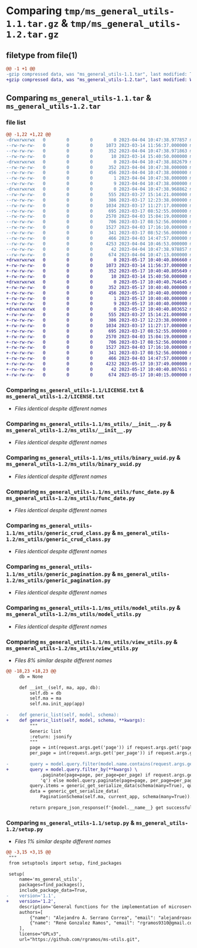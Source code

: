 # Comparing `tmp/ms_general_utils-1.1.tar.gz` & `tmp/ms_general_utils-1.2.tar.gz`

## filetype from file(1)

```diff
@@ -1 +1 @@
-gzip compressed data, was "ms_general_utils-1.1.tar", last modified: Tue Apr  4 10:47:38 2023, max compression
+gzip compressed data, was "ms_general_utils-1.2.tar", last modified: Wed May 17 10:40:40 2023, max compression
```

## Comparing `ms_general_utils-1.1.tar` & `ms_general_utils-1.2.tar`

### file list

```diff
@@ -1,22 +1,22 @@
-drwxrwxrwx   0        0        0        0 2023-04-04 10:47:38.977857 ms_general_utils-1.1/
--rw-rw-rw-   0        0        0     1073 2023-03-14 11:56:37.000000 ms_general_utils-1.1/LICENSE.txt
--rw-rw-rw-   0        0        0      352 2023-04-04 10:47:38.971863 ms_general_utils-1.1/PKG-INFO
--rw-rw-rw-   0        0        0       10 2023-03-14 15:40:50.000000 ms_general_utils-1.1/README.md
-drwxrwxrwx   0        0        0        0 2023-04-04 10:47:38.882679 ms_general_utils-1.1/ms_general_utils.egg-info/
--rw-rw-rw-   0        0        0      352 2023-04-04 10:47:38.000000 ms_general_utils-1.1/ms_general_utils.egg-info/PKG-INFO
--rw-rw-rw-   0        0        0      456 2023-04-04 10:47:38.000000 ms_general_utils-1.1/ms_general_utils.egg-info/SOURCES.txt
--rw-rw-rw-   0        0        0        1 2023-04-04 10:47:38.000000 ms_general_utils-1.1/ms_general_utils.egg-info/dependency_links.txt
--rw-rw-rw-   0        0        0        9 2023-04-04 10:47:38.000000 ms_general_utils-1.1/ms_general_utils.egg-info/top_level.txt
-drwxrwxrwx   0        0        0        0 2023-04-04 10:47:38.968862 ms_general_utils-1.1/ms_utils/
--rw-rw-rw-   0        0        0      555 2023-03-27 15:14:21.000000 ms_general_utils-1.1/ms_utils/__init__.py
--rw-rw-rw-   0        0        0      386 2023-03-17 12:23:38.000000 ms_general_utils-1.1/ms_utils/abstract_model.py
--rw-rw-rw-   0        0        0     1034 2023-03-17 11:27:17.000000 ms_general_utils-1.1/ms_utils/binary_uuid.py
--rw-rw-rw-   0        0        0      695 2023-03-17 08:52:55.000000 ms_general_utils-1.1/ms_utils/func_date.py
--rw-rw-rw-   0        0        0     2570 2023-04-03 15:04:19.000000 ms_general_utils-1.1/ms_utils/generic_crud_class.py
--rw-rw-rw-   0        0        0      706 2023-03-17 08:52:56.000000 ms_general_utils-1.1/ms_utils/generic_pagination.py
--rw-rw-rw-   0        0        0     1527 2023-04-03 17:16:10.000000 ms_general_utils-1.1/ms_utils/model_utils.py
--rw-rw-rw-   0        0        0      341 2023-03-17 08:52:56.000000 ms_general_utils-1.1/ms_utils/prepare_json_response.py
--rw-rw-rw-   0        0        0      466 2023-04-03 14:47:57.000000 ms_general_utils-1.1/ms_utils/validation_utils.py
--rw-rw-rw-   0        0        0     4253 2023-04-04 10:46:53.000000 ms_general_utils-1.1/ms_utils/view_utils.py
--rw-rw-rw-   0        0        0       42 2023-04-04 10:47:38.978857 ms_general_utils-1.1/setup.cfg
--rw-rw-rw-   0        0        0      674 2023-04-04 10:47:13.000000 ms_general_utils-1.1/setup.py
+drwxrwxrwx   0        0        0        0 2023-05-17 10:40:40.806660 ms_general_utils-1.2/
+-rw-rw-rw-   0        0        0     1073 2023-03-14 11:56:37.000000 ms_general_utils-1.2/LICENSE.txt
+-rw-rw-rw-   0        0        0      352 2023-05-17 10:40:40.805649 ms_general_utils-1.2/PKG-INFO
+-rw-rw-rw-   0        0        0       10 2023-03-14 15:40:50.000000 ms_general_utils-1.2/README.md
+drwxrwxrwx   0        0        0        0 2023-05-17 10:40:40.764645 ms_general_utils-1.2/ms_general_utils.egg-info/
+-rw-rw-rw-   0        0        0      352 2023-05-17 10:40:40.000000 ms_general_utils-1.2/ms_general_utils.egg-info/PKG-INFO
+-rw-rw-rw-   0        0        0      456 2023-05-17 10:40:40.000000 ms_general_utils-1.2/ms_general_utils.egg-info/SOURCES.txt
+-rw-rw-rw-   0        0        0        1 2023-05-17 10:40:40.000000 ms_general_utils-1.2/ms_general_utils.egg-info/dependency_links.txt
+-rw-rw-rw-   0        0        0        9 2023-05-17 10:40:40.000000 ms_general_utils-1.2/ms_general_utils.egg-info/top_level.txt
+drwxrwxrwx   0        0        0        0 2023-05-17 10:40:40.803652 ms_general_utils-1.2/ms_utils/
+-rw-rw-rw-   0        0        0      555 2023-03-27 15:14:21.000000 ms_general_utils-1.2/ms_utils/__init__.py
+-rw-rw-rw-   0        0        0      386 2023-03-17 12:23:38.000000 ms_general_utils-1.2/ms_utils/abstract_model.py
+-rw-rw-rw-   0        0        0     1034 2023-03-17 11:27:17.000000 ms_general_utils-1.2/ms_utils/binary_uuid.py
+-rw-rw-rw-   0        0        0      695 2023-03-17 08:52:55.000000 ms_general_utils-1.2/ms_utils/func_date.py
+-rw-rw-rw-   0        0        0     2570 2023-04-03 15:04:19.000000 ms_general_utils-1.2/ms_utils/generic_crud_class.py
+-rw-rw-rw-   0        0        0      706 2023-03-17 08:52:56.000000 ms_general_utils-1.2/ms_utils/generic_pagination.py
+-rw-rw-rw-   0        0        0     1527 2023-04-03 17:16:10.000000 ms_general_utils-1.2/ms_utils/model_utils.py
+-rw-rw-rw-   0        0        0      341 2023-03-17 08:52:56.000000 ms_general_utils-1.2/ms_utils/prepare_json_response.py
+-rw-rw-rw-   0        0        0      466 2023-04-03 14:47:57.000000 ms_general_utils-1.2/ms_utils/validation_utils.py
+-rw-rw-rw-   0        0        0     4232 2023-05-17 10:37:49.000000 ms_general_utils-1.2/ms_utils/view_utils.py
+-rw-rw-rw-   0        0        0       42 2023-05-17 10:40:40.807651 ms_general_utils-1.2/setup.cfg
+-rw-rw-rw-   0        0        0      674 2023-05-17 10:40:15.000000 ms_general_utils-1.2/setup.py
```

### Comparing `ms_general_utils-1.1/LICENSE.txt` & `ms_general_utils-1.2/LICENSE.txt`

 * *Files identical despite different names*

### Comparing `ms_general_utils-1.1/ms_utils/__init__.py` & `ms_general_utils-1.2/ms_utils/__init__.py`

 * *Files identical despite different names*

### Comparing `ms_general_utils-1.1/ms_utils/binary_uuid.py` & `ms_general_utils-1.2/ms_utils/binary_uuid.py`

 * *Files identical despite different names*

### Comparing `ms_general_utils-1.1/ms_utils/func_date.py` & `ms_general_utils-1.2/ms_utils/func_date.py`

 * *Files identical despite different names*

### Comparing `ms_general_utils-1.1/ms_utils/generic_crud_class.py` & `ms_general_utils-1.2/ms_utils/generic_crud_class.py`

 * *Files identical despite different names*

### Comparing `ms_general_utils-1.1/ms_utils/generic_pagination.py` & `ms_general_utils-1.2/ms_utils/generic_pagination.py`

 * *Files identical despite different names*

### Comparing `ms_general_utils-1.1/ms_utils/model_utils.py` & `ms_general_utils-1.2/ms_utils/model_utils.py`

 * *Files identical despite different names*

### Comparing `ms_general_utils-1.1/ms_utils/view_utils.py` & `ms_general_utils-1.2/ms_utils/view_utils.py`

 * *Files 8% similar despite different names*

```diff
@@ -18,23 +18,23 @@
     db = None
 
     def __int__(self, ma, app, db):
         self.db = db
         self.ma = ma
         self.ma.init_app(app)
 
-    def generic_list(self, model, schema):
+    def generic_list(self, model, schema, **kwargs):
         """
         Generic list
         :return: jsonify
         """
         page = int(request.args.get('page')) if request.args.get('page') else 1
         per_page = int(request.args.get('per_page')) if request.args.get('per_page') else 10
 
-        query = model.query.filter(model.name.contains(request.args.get('q'))) \
+        query = model.query.filter_by(**kwargs) \
             .paginate(page=page, per_page=per_page) if request.args.get(
             'q') else model.query.paginate(page=page, per_page=per_page)
         query.items = generic_get_serialize_data(schema(many=True), query.items)
         data = generic_get_serialize_data(
             PaginationSchema(self.ma, current_app, schema(many=True)).pagination_sub_class, query)
 
         return prepare_json_response(f'{model.__name__} get successfully', data=data)
```

### Comparing `ms_general_utils-1.1/setup.py` & `ms_general_utils-1.2/setup.py`

 * *Files 1% similar despite different names*

```diff
@@ -3,15 +3,15 @@
 """
 from setuptools import setup, find_packages
 
 setup(
     name='ms_general_utils',
     packages=find_packages(),
     include_package_data=True,
-    version='1.1',
+    version='1.2',
     description='General functions for the implementation of microservices.',
     authors=[
         {"name": "Alejandro A. Serrano Correa", "email": "alejandroasc93@gmail.com"},
         {"name": "Rene Gonzalez Ramos", "email": "rgramos9310@gmail.com"}
     ],
     license="GPLv3",
     url="https://github.com/rgramos/ms-utils.git",
```

